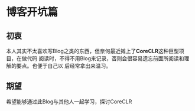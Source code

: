 # 博客开坑篇
## 初衷
本人其实不太喜欢写Blog之类的东西，但奈何最近摊上了**CoreCLR**这种巨型项目，在做代码
阅读时，不得不用Blog来记录，否则会很容易遗忘前面所阅读和理解的要点。也便于自己以
后经常拿出来温习。
## 期望
希望能够通过此Blog与其他人一起学习，探讨CoreCLR
